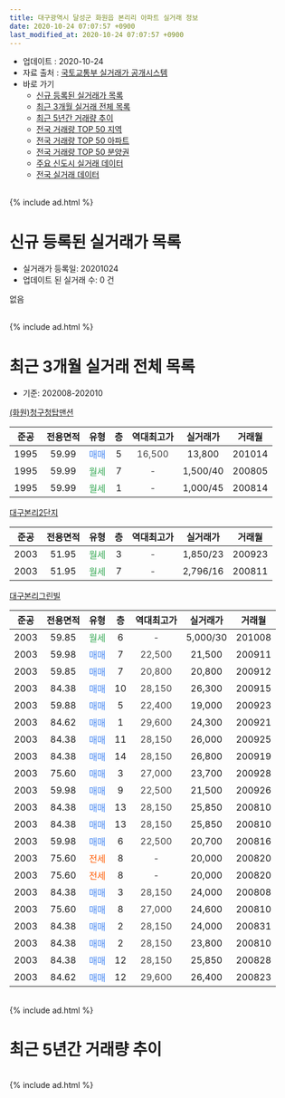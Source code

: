 ```yaml
---
title: 대구광역시 달성군 화원읍 본리리 아파트 실거래 정보
date: 2020-10-24 07:07:57 +0900
last_modified_at: 2020-10-24 07:07:57 +0900
---
```


* 업데이트 : 2020-10-24
* 자료 출처 : [국토교통부 실거래가 공개시스템](http://rt.molit.go.kr)
* 바로 가기
    * [신규 등록된 실거래가 목록](#신규-등록된-실거래가-목록)
    * [최근 3개월 실거래 전체 목록](#최근-3개월-실거래-전체-목록)
    * [최근 5년간 거래량 추이](#최근-5년간-거래량-추이)
    * [전국 거래량 TOP 50 지역](https://inasie.github.io/apt-trade-info/최근-3개월-전국에서-가장-거래가-많이-발생한-지역)
    * [전국 거래량 TOP 50 아파트](https://inasie.github.io/apt-trade-info/최근-3개월-전국에서-가장-거래가-많이-발생한-아파트)
    * [전국 거래량 TOP 50 분양권](https://inasie.github.io/apt-trade-info/최근-3개월-전국에서-가장-거래가-많이-발생한-분양권)
    * [주요 신도시 실거래 데이터](https://inasie.github.io/apt-trade-info/주요-신도시)
    * [전국 실거래 데이터](https://inasie.github.io/apt-trade-info/전국)
<br>
{% include ad.html %}
<br>

# 신규 등록된 실거래가 목록
* 실거래가 등록일: 20201024
* 업데이트 된 실거래 수: 0 건

없음

<br>
{% include ad.html %}
<br>

# 최근 3개월 실거래 전체 목록
* 기준: 202008-202010


[(화원)청구청탑맨션](https://search.naver.com/search.naver?query=%EB%8C%80%EA%B5%AC%EA%B4%91%EC%97%AD%EC%8B%9C+%EB%8B%AC%EC%84%B1%EA%B5%B0+%ED%99%94%EC%9B%90%EC%9D%8D+%EB%B3%B8%EB%A6%AC%EB%A6%AC+%28%ED%99%94%EC%9B%90%29%EC%B2%AD%EA%B5%AC%EC%B2%AD%ED%83%91%EB%A7%A8%EC%85%98)

|준공|전용면적|유형|층|역대최고가|실거래가|거래월|
|:---:|:---:|:---:|:---:|:---:|:---:|:---:|
|1995|59.99|<span style="color:#4285f3">매매</span>|5|<span style="color:#444444">16,500</span>|13,800|201014|
|1995|59.99|<span style="color:#34a853">월세</span>|7|<span style="color:#444444">-</span>|1,500/40|200805|
|1995|59.99|<span style="color:#34a853">월세</span>|1|<span style="color:#444444">-</span>|1,000/45|200814|

[대구본리2단지](https://search.naver.com/search.naver?query=%EB%8C%80%EA%B5%AC%EA%B4%91%EC%97%AD%EC%8B%9C+%EB%8B%AC%EC%84%B1%EA%B5%B0+%ED%99%94%EC%9B%90%EC%9D%8D+%EB%B3%B8%EB%A6%AC%EB%A6%AC+%EB%8C%80%EA%B5%AC%EB%B3%B8%EB%A6%AC2%EB%8B%A8%EC%A7%80)

|준공|전용면적|유형|층|역대최고가|실거래가|거래월|
|:---:|:---:|:---:|:---:|:---:|:---:|:---:|
|2003|51.95|<span style="color:#34a853">월세</span>|3|<span style="color:#444444">-</span>|1,850/23|200923|
|2003|51.95|<span style="color:#34a853">월세</span>|7|<span style="color:#444444">-</span>|2,796/16|200811|

[대구본리그린빌](https://search.naver.com/search.naver?query=%EB%8C%80%EA%B5%AC%EA%B4%91%EC%97%AD%EC%8B%9C+%EB%8B%AC%EC%84%B1%EA%B5%B0+%ED%99%94%EC%9B%90%EC%9D%8D+%EB%B3%B8%EB%A6%AC%EB%A6%AC+%EB%8C%80%EA%B5%AC%EB%B3%B8%EB%A6%AC%EA%B7%B8%EB%A6%B0%EB%B9%8C)

|준공|전용면적|유형|층|역대최고가|실거래가|거래월|
|:---:|:---:|:---:|:---:|:---:|:---:|:---:|
|2003|59.85|<span style="color:#34a853">월세</span>|6|<span style="color:#444444">-</span>|5,000/30|201008|
|2003|59.98|<span style="color:#4285f3">매매</span>|7|<span style="color:#444444">22,500</span>|21,500|200911|
|2003|59.85|<span style="color:#4285f3">매매</span>|7|<span style="color:#444444">20,800</span>|20,800|200912|
|2003|84.38|<span style="color:#4285f3">매매</span>|10|<span style="color:#444444">28,150</span>|26,300|200915|
|2003|59.88|<span style="color:#4285f3">매매</span>|5|<span style="color:#444444">22,400</span>|19,000|200923|
|2003|84.62|<span style="color:#4285f3">매매</span>|1|<span style="color:#444444">29,600</span>|24,300|200921|
|2003|84.38|<span style="color:#4285f3">매매</span>|11|<span style="color:#444444">28,150</span>|26,000|200925|
|2003|84.38|<span style="color:#4285f3">매매</span>|14|<span style="color:#444444">28,150</span>|26,800|200919|
|2003|75.60|<span style="color:#4285f3">매매</span>|3|<span style="color:#444444">27,000</span>|23,700|200928|
|2003|59.98|<span style="color:#4285f3">매매</span>|9|<span style="color:#444444">22,500</span>|21,500|200926|
|2003|84.38|<span style="color:#4285f3">매매</span>|13|<span style="color:#444444">28,150</span>|25,850|200810|
|2003|84.38|<span style="color:#4285f3">매매</span>|13|<span style="color:#444444">28,150</span>|25,850|200810|
|2003|59.98|<span style="color:#4285f3">매매</span>|6|<span style="color:#444444">22,500</span>|20,700|200816|
|2003|75.60|<span style="color:#ff5a00">전세</span>|8|<span style="color:#444444">-</span>|20,000|200820|
|2003|75.60|<span style="color:#ff5a00">전세</span>|8|<span style="color:#444444">-</span>|20,000|200820|
|2003|84.38|<span style="color:#4285f3">매매</span>|3|<span style="color:#444444">28,150</span>|24,000|200808|
|2003|75.60|<span style="color:#4285f3">매매</span>|8|<span style="color:#444444">27,000</span>|24,600|200810|
|2003|84.38|<span style="color:#4285f3">매매</span>|2|<span style="color:#444444">28,150</span>|24,000|200831|
|2003|84.38|<span style="color:#4285f3">매매</span>|2|<span style="color:#444444">28,150</span>|23,800|200810|
|2003|84.38|<span style="color:#4285f3">매매</span>|12|<span style="color:#444444">28,150</span>|25,850|200828|
|2003|84.62|<span style="color:#4285f3">매매</span>|12|<span style="color:#444444">29,600</span>|26,400|200823|


<br>
{% include ad.html %}
<br>

# 최근 5년간 거래량 추이


<div style="width:100%;">
    <canvas id="deal_progress" height="200"></canvas>
</div>

<script>
new Chart(document.getElementById("deal_progress"), {
    type: 'line',
    data: {
        labels: ['201510','201511','201512','201601','201602','201603','201604','201605','201606','201607','201608','201609','201610','201611','201612','201701','201702','201703','201704','201705','201706','201707','201708','201709','201710','201711','201712','201801','201802','201803','201804','201805','201806','201807','201808','201809','201810','201811','201812','201901','201902','201903','201904','201905','201906','201907','201908','201909','201910','201911','201912','202001','202002','202003','202004','202005','202006','202007','202008','202009','202010'],
        datasets: [{
            label: '매매',
            pointRadius: 1,
            data: [15, 6, 6, 2, 0, 8, 0, 3, 4, 5, 6, 4, 11, 6, 9, 1, 8, 7, 6, 8, 7, 15, 10, 7, 9, 11, 4, 9, 4, 8, 13, 5, 7, 6, 9, 7, 14, 6, 4, 4, 1, 5, 8, 12, 7, 8, 3, 7, 12, 8, 10, 5, 5, 8, 6, 3, 6, 17, 9, 9, 1],
            borderColor: "rgba(255, 201, 14, 1)",
            backgroundColor: "rgba(255, 201, 14, 0.5)",
            fill: false,
            lineTension: 0
        },{
            label: '전월세',
            pointRadius: 1,
            data: [0, 6, 2, 5, 8, 3, 6, 3, 6, 6, 5, 2, 5, 4, 6, 5, 9, 6, 10, 5, 4, 7, 4, 3, 0, 6, 4, 7, 6, 5, 4, 2, 1, 3, 3, 1, 1, 6, 2, 4, 2, 8, 7, 8, 7, 4, 3, 1, 3, 2, 4, 4, 3, 1, 3, 6, 3, 7, 5, 1, 1],
            borderColor: "rgba(0, 141, 185, 1)",
            backgroundColor: "rgba(0, 141, 185, 0.5)",
            fill: false,
            lineTension: 0
        }
        ]
    },
    options: {
        responsive: true,
        title: {
            display: false
        },
        tooltips: {
            mode: 'index',
            intersect: false
        },
        hover: {
            mode: 'nearest',
            intersect: true
        },
        scales: {
            xAxes: [{
                display: true,
                scaleLabel: {
                    display: true,
                    labelString: '년/월'
                }
            }],
            yAxes: [{
                display: true,
                ticks: {
                    suggestedMin: 0,
                },
                scaleLabel: {
                    display: true,
                    labelString: '실거래 수'
                }
            }]
        }
    }
});

</script>


<br>
{% include ad.html %}
<br>

